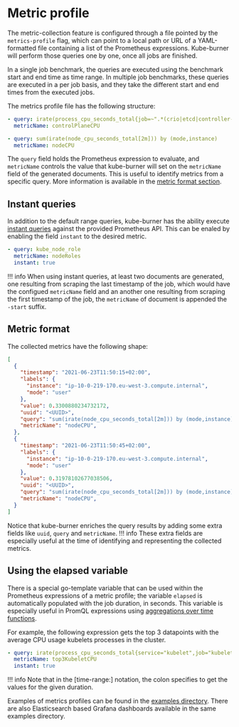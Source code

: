 # Metric profile

The metric-collection feature is configured through a file pointed by the `metrics-profile` flag, which can point to a local path or URL of a YAML-formatted file containing a list of the Prometheus expressions. Kube-burner will perform those queries one by one, once all jobs are finished.

In a single job benchmark, the queries are executed using the benchmark start and end time as time range. In multiple job benchmarks, these queries are executed in a per job basis, and they take the different start and end times from the executed jobs.

The metrics profile file has the following structure:

```yaml
- query: irate(process_cpu_seconds_total{job=~".*(crio|etcd|controller-manager|apiserver|scheduler).*"}[2m])
  metricName: controlPlaneCPU

- query: sum(irate(node_cpu_seconds_total[2m])) by (mode,instance)
  metricName: nodeCPU
```

The `query` field holds the Prometheus expression to evaluate, and `metricName` controls the value that kube-burner will set on the `metricName` field of the generated documents. This is useful to identify metrics from a specific query. More information is available in the [metric format section](#metric-format).

## Instant queries

In addition to the default range queries, kube-burner has the ability execute [instant queries](https://prometheus.io/docs/prometheus/latest/querying/api/#instant-queries) against the provided Prometheus API. This can be enaled by enabling the field `instant` to the desired metric.

```yaml
- query: kube_node_role
  metricName: nodeRoles
  instant: true
```

!!! info
    When using instant queries, at least two documents are generated, one resulting from scraping the last timestamp of the job, which would have the configued `metricName` field and an another one resulting from scraping the first timestamp of the job, the `metricName` of document is appended the `-start` suffix.

## Metric format

The collected metrics have the following shape:

```json
[
  {
    "timestamp": "2021-06-23T11:50:15+02:00",
    "labels": {
      "instance": "ip-10-0-219-170.eu-west-3.compute.internal",
      "mode": "user"
    },
    "value": 0.3300880234732172,
    "uuid": "<UUID>",
    "query": "sum(irate(node_cpu_seconds_total[2m])) by (mode,instance) > 0",
    "metricName": "nodeCPU",
  },
  {
    "timestamp": "2021-06-23T11:50:45+02:00",
    "labels": {
      "instance": "ip-10-0-219-170.eu-west-3.compute.internal",
      "mode": "user"
    },
    "value": 0.31978102677038506,
    "uuid": "<UUID>",
    "query": "sum(irate(node_cpu_seconds_total[2m])) by (mode,instance) > 0",
    "metricName": "nodeCPU",
  }
]
```

Notice that kube-burner enriches the query results by adding some extra fields like `uuid`, `query` and `metricName`.
!!! info
    These extra fields are especially useful at the time of identifying and representing the collected metrics.

## Using the elapsed variable

There is a special go-template variable that can be used within the Prometheus expressions of a metric profile; the variable `elapsed` is automatically populated with the job duration, in seconds. This variable is especially useful in PromQL expressions using [aggregations over time functions](https://prometheus.io/docs/prometheus/latest/querying/functions/#aggregation_over_time).

For example, the following expression gets the top 3 datapoints with the average CPU usage kubelets processes in the cluster.

```yaml
- query: irate(process_cpu_seconds_total{service="kubelet",job="kubelet"}[2m]) * 100 and on (node) topk(3,avg_over_time(irate(process_cpu_seconds_total{service="kubelet",job="kubelet"}[2m])[{{ .elapsed }}:]))
  metricName: top3KubeletCPU
  instant: true
```

!!! info
    Note that in the [time-range:] notation, the colon specifies to get the values for the given duration.

Examples of metrics profiles can be found in the [examples directory](https://github.com/kube-burner/kube-burner/tree/master/examples/). There are also Elasticsearch based Grafana dashboards available in the same examples directory.
